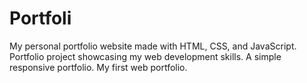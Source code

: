 # Portfoli
My personal portfolio website made with HTML, CSS, and JavaScript. Portfolio project showcasing my web development skills. A simple responsive portfolio. My first web portfolio.
